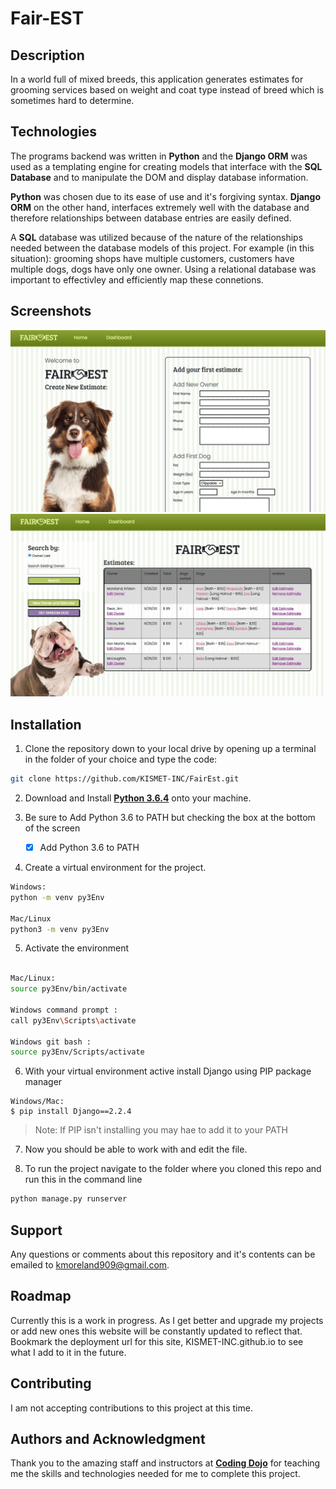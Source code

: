 # Fair-EST

## Description
In a world full of mixed breeds, this application generates estimates for grooming services based on weight and coat type instead of breed which is sometimes hard to determine.

## Technologies
The programs backend was written in **Python** and the **Django ORM** was used as a templating engine for creating models that interface with the **SQL Database** and to manipulate the DOM and display database information.

**Python**  was chosen due to its ease of use and it's forgiving syntax. **Django ORM** on the other hand, interfaces extremely well with the database and therefore relationships between database entries are easily defined.

A **SQL** database was utilized because of the nature of the relationships needed between the database models of this project. For example (in this situation): grooming shops have multiple customers, customers have multiple dogs, dogs have only one owner. Using a relational database was important to effectivley and efficiently map these connetions.

## Screenshots

![alt text](/fairest_readme/fairest02.jpg)
![alt text](/fairest_readme/fairest01.jpg)

## Installation

1. Clone the repository down to your local drive by opening up a terminal in the folder of your choice and type the code: 
```bash
git clone https://github.com/KISMET-INC/FairEst.git
```

2. Download and Install **[Python 3.6.4](https://www.python.org/downloads/release/python-364/)** onto your machine.

3. Be sure to Add Python 3.6 to PATH but checking the box at the bottom of the screen 
   - [x] Add Python 3.6 to PATH

1. Create a virtual environment for the project.
```bash
Windows:
python -m venv py3Env

Mac/Linux
python3 -m venv py3Env
```
5. Activate the environment
```bash

Mac/Linux: 
source py3Env/bin/activate                         
 
Windows command prompt : 
call py3Env\Scripts\activate       

Windows git bash :
source py3Env/Scripts/activate         

```
6. With your virtual environment active install Django using PIP package manager
```base
Windows/Mac: 
$ pip install Django==2.2.4 
```
> Note: If PIP isn't installing you may hae to add it to your PATH

7. Now you should be able to work with and edit the file.

8. To run the project navigate to the folder where you cloned this repo and run this in the command line
```bash
python manage.py runserver
```


## Support
Any questions or comments about this repository and it's contents can be emailed to kmoreland909@gmail.com.

## Roadmap
Currently this is a work in progress. As I get better and upgrade my projects or add new ones this website will be constantly updated to reflect that. Bookmark the deployment url for this site, KISMET-INC.github.io to see what I add to it in the future.

## Contributing
I am not accepting contributions to this project at this time.

## Authors and Acknowledgment
Thank you to the amazing staff and instructors at **[Coding Dojo](https://www.codingdojo.com/onsite-boot-camp#dates-and-tuition)** for teaching me the skills and technologies needed for me to complete this project.